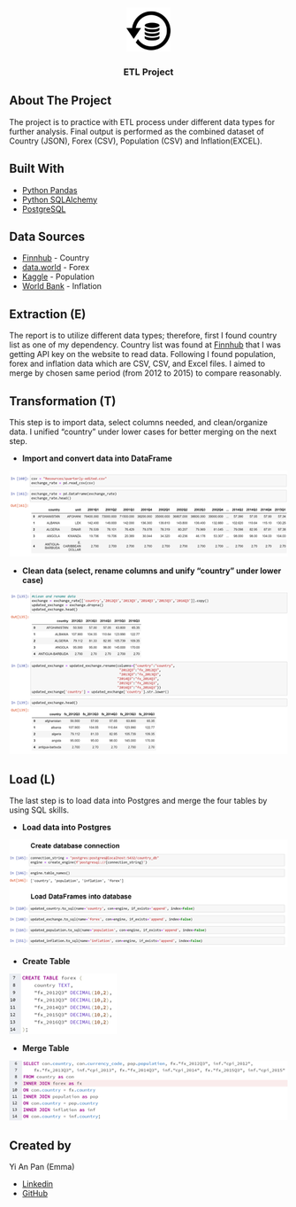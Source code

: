 <!-- PROJECT LOGO -->
<br />
<p align="center">
    <img src="image/icon.png" alt="Logo" width="80" height="80">
  <h3 align="center">ETL Project</h3>
</p>

## About The Project
The project is to practice with ETL process under different data types for further analysis. Final output is performed as the combined dataset of Country (JSON), Forex (CSV), 
Population (CSV) and Inflation(EXCEL). 
  
## Built With
* [Python Pandas](https://pandas.pydata.org/) 
* [Python SQLAlchemy](https://www.sqlalchemy.org/) 
* [PostgreSQL](https://www.postgresql.org/) 

## Data Sources
* [Finnhub](https://finnhub.io/docs/api#country) - Country
* [data.world](https://data.world/associatedpress/foreign-exchange-rates) - Forex
* [Kaggle](https://www.kaggle.com/tanuprabhu/population-by-country-2020?select=population_by_country_2020.csv) - Population
* [World Bank](https://data.worldbank.org/indicator/FP.CPI.TOTL.ZG?end=2019&start=2019&view=bar) - Inflation

## Extraction (E)
The report is to utilize different data types; therefore, first I found country list as one of my dependency. Country list was found at [Finnhub](https://finnhub.io/) that I was getting API key on the website to read data. Following I found population, forex and inflation data which are CSV, CSV, and Excel files. I aimed to merge by chosen same period (from 2012 to 2015) to compare reasonably.   

## Transformation (T)
This step is to import data, select columns needed, and clean/organize data. I unified “country” under lower cases for better merging on the next step. 
* **Import and convert data into DataFrame**
<img src="image/screenshot1.png" alt="Webpage Screenshot">

* **Clean data (select, rename columns and unify “country” under lower case)** 
<img src="image/screenshot2.png" alt="Webpage Screenshot">

## Load (L)
The last step is to load data into Postgres and merge the four tables by using SQL skills.   
* **Load data into Postgres**
<img src="image/screenshot3.png" alt="Webpage Screenshot">

* **Create Table**
<img src="image/screenshot4.png" alt="Webpage Screenshot">

* **Merge Table**
<img src="image/screenshot5.png" alt="Webpage Screenshot">


## Created by 
Yi An Pan (Emma)
* [Linkedin](https://www.linkedin.com/in/emmayianpan/) 
* [GitHub](https://github.com/emmayianpan)
